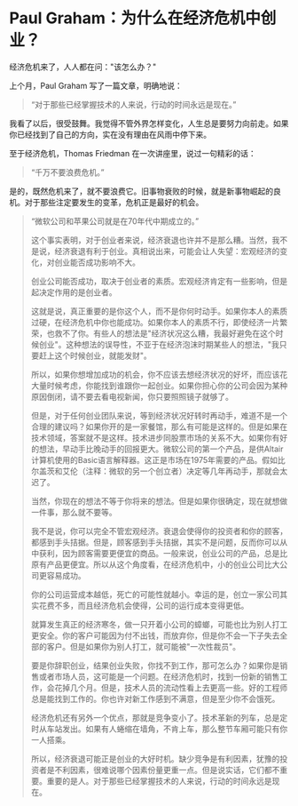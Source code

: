 # Paul Graham：为什么在经济危机中创业？


经济危机来了，人人都在问："该怎么办？"

上个月，Paul Graham 写了一篇文章，明确地说：

> “对于那些已经掌握技术的人来说，行动的时间永远是现在。”

我看了以后，很受鼓舞。我觉得不管外界怎样变化，人生总是要努力向前走。如果你已经找到了自己的方向，实在没有理由在风雨中停下来。

至于经济危机，Thomas Friedman 在一次讲座里，说过一句精彩的话：

> “千万不要浪费危机。”

是的，既然危机来了，就不要浪费它。旧事物衰败的时候，就是新事物崛起的良机。对于那些注定要发生的变革，危机正是最好的机会。

> “微软公司和苹果公司就是在70年代中期成立的。”
>
> 这个事实表明，对于创业者来说，经济衰退也许并不是那么糟。当然，我不是说，经济衰退有利于创业。真相说出来，可能会让人失望：宏观经济的变化，对创业能否成功影响不大。
>
> 创业公司能否成功，取决于创业者的素质。宏观经济肯定有一些影响，但是起决定作用的是创业者。
>
> 这就是说，真正重要的是你这个人，而不是你何时动手。如果你本人的素质过硬，在经济危机中你也能成功。如果你本人的素质不行，即使经济一片繁荣，也救不了你。有些人的想法是"经济状况这么糟，我最好避免在这个时候创业"。这种想法的误导性，不亚于在经济泡沫时期某些人的想法，"我只要赶上这个时候创业，就能发财"。
>
> 所以，如果你想增加成功的机会，你不应该去想经济状况的好坏，而应该花大量时候考虑，你能找到谁跟你一起创业。如果你担心你的公司会因为某种原因倒闭，请不要去看电视新闻，你只要照照镜子就够了。
>
> 但是，对于任何创业团队来说，等到经济状况好转时再动手，难道不是一个合理的建议吗？如果你开的是一家餐馆，那么有可能是这样的。但是如果在技术领域，答案就不是这样。技术进步同股票市场的关系不大。如果你有好的想法，早动手比晚动手的回报更大。微软公司的第一个产品，是供Altair计算机使用的Basic语言解释器。这正是市场在1975年需要的产品。假如比尔盖茨和艾伦（注释：微软的另一个创立者）决定等几年再动手，那就会太迟了。
>
> 当然，你现在的想法不等于你将来的想法。但是如果你很确定，现在就想做一件事，那么就不要等。
>
> 我不是说，你可以完全不管宏观经济。衰退会使得你的投资者和你的顾客，都感到手头拮据。但是，顾客感到手头拮据，其实不是问题，反而你可以从中获利，因为顾客需要更便宜的商品。一般来说，创业公司的产品，总是比原有产品更便宜。所以从这个角度看，在经济危机中，小的创业公司比大公司更容易成功。
>
> 你的公司运营成本越低，死亡的可能性就越小。幸运的是，创立一家公司其实花费不多，而且经济危机会使得，公司的运行成本变得更低。
>
> 就算发生真正的经济寒冬，做一只开着小公司的蟑螂，可能也比为别人打工更安全。你的客户可能因为付不出钱，而放弃你，但是你不会一下子失去全部的客户。但是如果你为别人打工，就可能被"一次性裁员"。
>
> 要是你辞职创业，结果创业失败，你找不到工作，那可怎么办？如果你是销售或者市场人员，这可能是一个问题。在经济危机时，找到一份新的销售工作，会花掉几个月。但是，技术人员的流动性看上去更高一些。好的工程师总是能找到工作的。你也许对新工作感到不满意，但是至少你不会饿死。
>
> 经济危机还有另外一个优点，那就是竞争变小了。技术革新的列车，总是定时从车站发出。如果有人蜷缩在墙角，不肯上车，那么整节车厢可能只有你一人搭乘。
>
> 所以，经济衰退可能正是创业的大好时机。缺少竞争是有利因素，犹豫的投资者是不利因素，很难说哪个因素份量更重一点。但是说实话，它们都不重要。重要的是人。对于那些已经掌握技术的人来说，行动的时间永远是现在。

